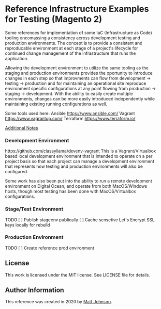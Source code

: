 # Reference Infrastructure Examples for Testing (Magento 2)
Some references for implementation of some IaC (Infrastructure as Code) tooling encomassing a consistency across development testing and production environments. The concept is to provide a consistent and reproducable environment at each stage of a project's lifecycle for continued change management of the infrastructure that runs the application.

Allowing the development environment to utilize the same tooling as the staging and production environments provides the oportunity to introduce changes in each step so that improvments can flow from development -> testing -> production and for maintaining an operational site reproduce environment specific configurations at any point flowing from production -> staging -> development. With the ability to easily create multiple environments, changes can be more easily introduced independently while maintaining existing running configurations as well.

Some tools used here:
Ansible https://www.ansible.com/
Vagrant https://www.vagrantup.com/
Terraform https://www.terraform.io/

[Additional Notes](NOTES.md)

### Development Environment
https://github.com/classyllama/devenv-vagrant
This is a Vagrant/Virtualbox based local development environment that is intended to operate on a per project basis so that each project can manage a development environment that represents how testing and production environments will also be configured. 

Some work has also been put into the ability to run a remote development environment on Digital Ocean, and operate from both MacOS/Windows hosts, though most testing has been done with MacOS/Virtualbox configurations.

### Stage/Test Environment
TODO
  [ ] Publish stageenv publically
  [ ] Cache sensetive Let's Encrypt SSL keys locally for rebuild
  
### Production Environment
TODO
  [ ] Create reference prod environment

## License

This work is licensed under the MIT license. See LICENSE file for details.

## Author Information

This reference was created in 2020 by [Matt Johnson](https://github.com/mttjohnson/).
